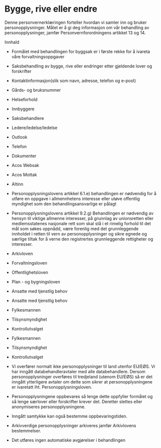 # Bygge, rive eller endre


  

Denne personvernerklæringen forteller hvordan vi samler inn og bruker personopplysninger. Målet er å gi deg informasjon om vår behandling av personopplysninger, jamfør Personvernforordningens artikkel 13 og 14.

  

Innhald

*   Formålet med behandlingen for byggsak er i første rekke for å ivareta våre forvaltningsoppgaver  
    
*   Saksbehandling av bygge, rive eller endringer etter gjeldende lover og forskrifter  
    
*   Kontaktinformasjon(slik som navn, adresse, telefon og e-post)  
    
*   Gårds- og bruksnummer  
    
*   Helseforhold  
    
*   Innbyggere  
    
*   Saksbehandlere  
    
*   Ledere/ledelse/ledelse  
    
*   Outlook  
    
*   Telefon  
    
*   Dokumenter  
    
*   Acos Websak  
    
*   Acos Mottak  
    
*   Altinn  
    
*   Personopplysningslovens artikkel 6.1.e) behandlingen er nødvendig for å utføre en oppgave i allmennhetens interesse eller utøve offentlig myndighet som den behandlingsansvarlige er pålagt  
    
*   Personopplysningslovens artikkel 9.2.g) Behandlingen er nødvendig av hensyn til viktige allmenne interesser, på grunnlag av unionsretten eller medlemsstatenes nasjonale rett som skal stå i et rimelig forhold til det mål som søkes oppnådd, være forenlig med det grunnleggende innholdet i retten til vern av personopplysninger og sikre egnede og særlige tiltak for å verne den registrertes grunnleggende rettigheter og interesser.  
    
*   Arkivloven  
    
*   Forvaltningsloven  
    
*   Offentlighetsloven  
    
*   Plan - og bygningsloven  
    
*   Ansatte med tjenstlig behov  
    
*   Ansatte med tjenstlig behov  
    
*   Fylkesmannen  
    
*   Tilsynsmyndighet  
    
*   Kontrollutvalget  
    
*   Fylkesmannen  
    
*   Tilsynsmyndighet  
    
*   Kontrollutvalget  
    
*   Vi overfører normalt ikke personopplysninger til land utenfor EU/EØS. Vi har inngått databehandleravtaler med alle databehandlere. Dersom personopplysninger overføres til tredjeland (utenom EU/EØS) så er det inngått ytterligere avtaler om dette som sikrer at personopplysningene er ivaretatt iht. Personopplysningsloven.  
    
*   Personopplysningene oppbevares så lenge dette oppfyller formålet og så lenge særlover eller forskrifter krever det. Deretter slettes eller anonymiseres personopplysningene.  
    
*   Inngått samtykke kan også bestemme oppbevaringstiden.  
    
*   Arkivverdige personopplysninger arkiveres jamfør Arkivlovens bestemmelser.  
    
*   Det utføres ingen automatiske avgjørelser i behandlingen